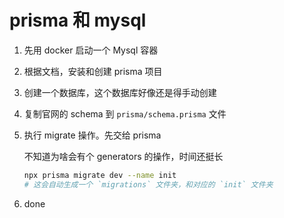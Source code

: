 # prisma 和 mysql

1. 先用 docker 启动一个 Mysql 容器
2. 根据文档，安装和创建 prisma 项目
3. 创建一个数据库，这个数据库好像还是得手动创建
4. 复制官网的 schema 到 `prisma/schema.prisma` 文件
5. 执行 migrate 操作。先交给 prisma

   不知道为啥会有个 generators 的操作，时间还挺长

   ```sh
   npx prisma migrate dev --name init
   # 这会自动生成一个 `migrations` 文件夹，和对应的 `init` 文件夹
   ```

6. done
